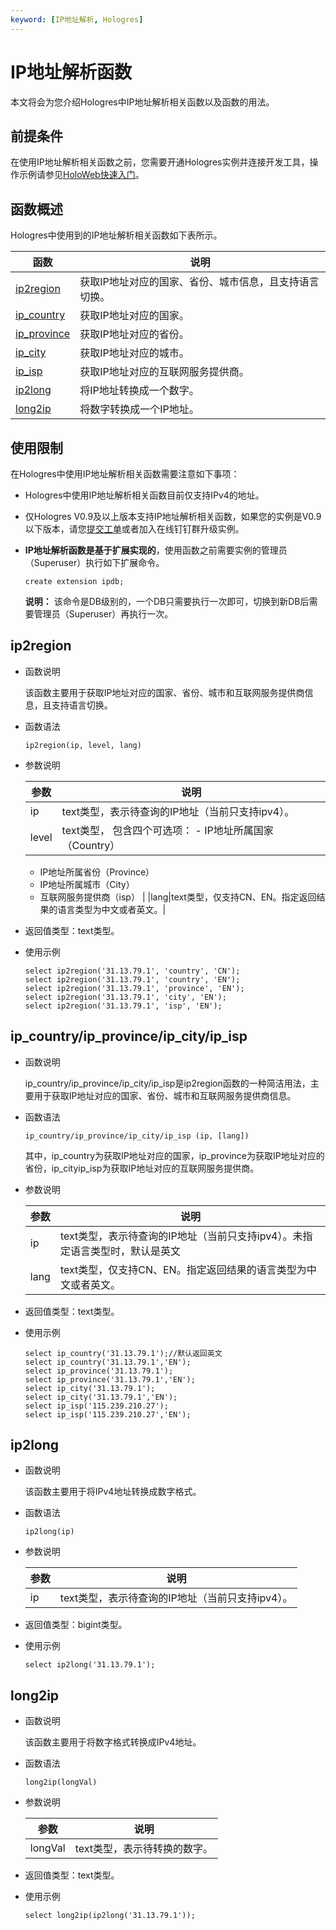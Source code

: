 ```yaml
---
keyword: [IP地址解析, Hologres]
---
```


# IP地址解析函数

本文将会为您介绍Hologres中IP地址解析相关函数以及函数的用法。

## 前提条件

在使用IP地址解析相关函数之前，您需要开通Hologres实例并连接开发工具，操作示例请参见[HoloWeb快速入门](/cn.zh-CN/快速入门/HoloWeb快速入门.md)。

## 函数概述

Hologres中使用到的IP地址解析相关函数如下表所示。

|函数|说明|
|--|--|
|[ip2region](#section_bor_6lz_pj2)|获取IP地址对应的国家、省份、城市信息，且支持语言切换。|
|[ip\_country](#section_5fk_8x7_mol)|获取IP地址对应的国家。|
|[ip\_province](#section_5fk_8x7_mol)|获取IP地址对应的省份。|
|[ip\_city](#section_5fk_8x7_mol)|获取IP地址对应的城市。|
|[ip\_isp](#section_5fk_8x7_mol)|获取IP地址对应的互联网服务提供商。|
|[ip2long](#section_sp8_zsu_upl)|将IP地址转换成一个数字。|
|[long2ip](#section_qv0_o9x_014)|将数字转换成一个IP地址。|

## 使用限制

在Hologres中使用IP地址解析相关函数需要注意如下事项：

-   Hologres中使用IP地址解析相关函数目前仅支持IPv4的地址。
-   仅Hologres V0.9及以上版本支持IP地址解析相关函数，如果您的实例是V0.9以下版本，请您[提交工单](https://selfservice.console.aliyun.com/ticket/createIndex?spm=5176.2020520129.console-base-top.dwork-order-1.29d546aee0gsiH)或者加入在线钉钉群升级实例。
-   **IP地址解析函数是基于扩展实现的**，使用函数之前需要实例的管理员（Superuser）执行如下扩展命令。

    ```
    create extension ipdb;
    ```

    **说明：** 该命令是DB级别的，一个DB只需要执行一次即可，切换到新DB后需要管理员（Superuser）再执行一次。


## ip2region

-   函数说明

    该函数主要用于获取IP地址对应的国家、省份、城市和互联网服务提供商信息，且支持语言切换。

-   函数语法

    ```
    ip2region(ip, level, lang)
    ```

-   参数说明

    |参数|说明|
    |--|--|
    |ip|text类型，表示待查询的IP地址（当前只支持ipv4）。|
    |level|text类型， 包含四个可选项：    -   IP地址所属国家（Country）
    -   IP地址所属省份（Province）
    -   IP地址所属城市（City）
    -   互联网服务提供商（isp） |
    |lang|text类型，仅支持CN、EN。指定返回结果的语言类型为中文或者英文。|

-   返回值类型：text类型。
-   使用示例

    ```
    select ip2region('31.13.79.1', 'country', 'CN');
    select ip2region('31.13.79.1', 'country', 'EN');
    select ip2region('31.13.79.1', 'province', 'EN');
    select ip2region('31.13.79.1', 'city', 'EN');
    select ip2region('31.13.79.1', 'isp', 'EN');
    ```


## ip\_country/ip\_province/ip\_city/ip\_isp

-   函数说明

    ip\_country/ip\_province/ip\_city/ip\_isp是ip2region函数的一种简洁用法，主要用于获取IP地址对应的国家、省份、城市和互联网服务提供商信息。

-   函数语法

    ```
    ip_country/ip_province/ip_city/ip_isp (ip, [lang])
    ```

    其中，ip\_country为获取IP地址对应的国家，ip\_province为获取IP地址对应的省份，ip\_cityip\_isp为获取IP地址对应的互联网服务提供商。

-   参数说明

    |参数|说明|
    |--|--|
    |ip|text类型，表示待查询的IP地址（当前只支持ipv4）。未指定语言类型时，默认是英文|
    |lang|text类型，仅支持CN、EN。指定返回结果的语言类型为中文或者英文。|

-   返回值类型：text类型。
-   使用示例

    ```
    select ip_country('31.13.79.1');//默认返回英文
    select ip_country('31.13.79.1','EN');
    select ip_province('31.13.79.1');
    select ip_province('31.13.79.1','EN');
    select ip_city('31.13.79.1');
    select ip_city('31.13.79.1','EN');
    select ip_isp('115.239.210.27');
    select ip_isp('115.239.210.27','EN');
    ```


## ip2long

-   函数说明

    该函数主要用于将IPv4地址转换成数字格式。

-   函数语法

    ```
    ip2long(ip)
    ```

-   参数说明

    |参数|说明|
    |--|--|
    |ip|text类型，表示待查询的IP地址（当前只支持ipv4）。|

-   返回值类型：bigint类型。
-   使用示例

    ```
    select ip2long('31.13.79.1');
    ```


## long2ip

-   函数说明

    该函数主要用于将数字格式转换成IPv4地址。

-   函数语法

    ```
    long2ip(longVal)
    ```

-   参数说明

    |参数|说明|
    |--|--|
    |longVal|text类型，表示待转换的数字。|

-   返回值类型：text类型。
-   使用示例

    ```
    select long2ip(ip2long('31.13.79.1'));
    ```


